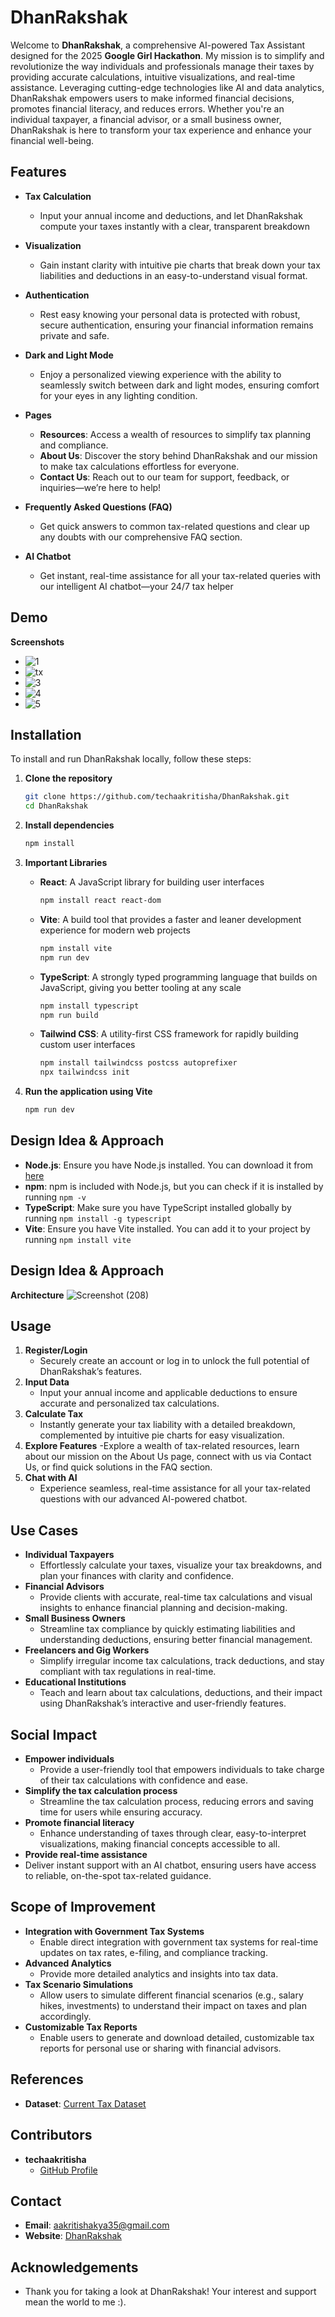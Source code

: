 # DhanRakshak

Welcome to **DhanRakshak**, a comprehensive AI-powered Tax Assistant designed for the 2025 **Google Girl Hackathon**. My mission is to simplify and revolutionize the way individuals and professionals manage their taxes by providing accurate calculations, intuitive visualizations, and real-time assistance. Leveraging cutting-edge technologies like AI and data analytics, DhanRakshak empowers users to make informed financial decisions, promotes financial literacy, and reduces errors. Whether you're an individual taxpayer, a financial advisor, or a small business owner, DhanRakshak is here to transform your tax experience and enhance your financial well-being.

## Features

- **Tax Calculation**
  - Input your annual income and deductions, and let DhanRakshak compute your taxes instantly with a clear, transparent breakdown
    
- **Visualization**
  - Gain instant clarity with intuitive pie charts that break down your tax liabilities and deductions in an easy-to-understand visual format.
  
- **Authentication**
  - Rest easy knowing your personal data is protected with robust, secure authentication, ensuring your financial information remains private and safe.

- **Dark and Light Mode**
  - Enjoy a personalized viewing experience with the ability to seamlessly switch between dark and light modes, ensuring comfort for your eyes in any lighting condition.

- **Pages**
  - **Resources**: Access a wealth of resources to simplify tax planning and compliance.
  - **About Us**:  Discover the story behind DhanRakshak and our mission to make tax calculations effortless for everyone.
  - **Contact Us**: Reach out to our team for support, feedback, or inquiries—we’re here to help!
  
- **Frequently Asked Questions (FAQ)**
  - Get quick answers to common tax-related questions and clear up any doubts with our comprehensive FAQ section.
 
- **AI Chatbot**
  - Get instant, real-time assistance for all your tax-related queries with our intelligent AI chatbot—your 24/7 tax helper
 
## Demo
**Screenshots**
- ![1](https://github.com/user-attachments/assets/301ab7e9-550b-465e-bcf4-b067f4976feb)
- ![tx](https://github.com/user-attachments/assets/a4cd9551-2f83-4628-9766-02049b38311e)
- ![3](https://github.com/user-attachments/assets/dc2467fe-62c6-4724-9679-7b6efba93ea3)
- ![4](https://github.com/user-attachments/assets/d9b8dd88-e51c-4f13-930b-f2af49a347c7)
- ![5](https://github.com/user-attachments/assets/87909346-5989-485a-ad61-1ed276267eb5)

## Installation

To install and run DhanRakshak locally, follow these steps:

1. **Clone the repository**
   ```bash
   git clone https://github.com/techaakritisha/DhanRakshak.git
   cd DhanRakshak
   ```

2. **Install dependencies**
   ```bash
   npm install
   ```

3. **Important Libraries**
   - **React**: A JavaScript library for building user interfaces
     ```bash
     npm install react react-dom
     ```
   - **Vite**: A build tool that provides a faster and leaner development experience for modern web projects
     ```bash
     npm install vite
     npm run dev
     ```
   - **TypeScript**: A strongly typed programming language that builds on JavaScript, giving you better tooling at any scale
     ```bash
     npm install typescript
     npm run build
     ```
   - **Tailwind CSS**: A utility-first CSS framework for rapidly building custom user interfaces
     ```bash
     npm install tailwindcss postcss autoprefixer
     npx tailwindcss init
     ```

4. **Run the application using Vite**
   ```bash
   npm run dev
   ```

## Design Idea & Approach

- **Node.js**: Ensure you have Node.js installed. You can download it from [here](https://nodejs.org/)
- **npm**: npm is included with Node.js, but you can check if it is installed by running `npm -v`
- **TypeScript**: Make sure you have TypeScript installed globally by running `npm install -g typescript`
- **Vite**: Ensure you have Vite installed. You can add it to your project by running `npm install vite`
  
## Design Idea & Approach
  **Architecture**
   ![Screenshot (208)](https://github.com/user-attachments/assets/4ec6d3cb-6dd1-42f8-84e7-c4846e5838eb)

## Usage

1. **Register/Login**
   - Securely create an account or log in to unlock the full potential of DhanRakshak’s features.
2. **Input Data**
   - Input your annual income and applicable deductions to ensure accurate and personalized tax calculations.
3. **Calculate Tax**
   - Instantly generate your tax liability with a detailed breakdown, complemented by intuitive pie charts for easy visualization.
4. **Explore Features**
   -Explore a wealth of tax-related resources, learn about our mission on the About Us page, connect with us via Contact Us, or find quick solutions in the FAQ section.
5. **Chat with AI**
   - Experience seamless, real-time assistance for all your tax-related questions with our advanced AI-powered chatbot.


## Use Cases

- **Individual Taxpayers**
  - Effortlessly calculate your taxes, visualize your tax breakdowns, and plan your finances with clarity and confidence.
- **Financial Advisors**
  - Provide clients with accurate, real-time tax calculations and visual insights to enhance financial planning and decision-making.
- **Small Business Owners**
  - Streamline tax compliance by quickly estimating liabilities and understanding deductions, ensuring better financial management.
- **Freelancers and Gig Workers**
  - Simplify irregular income tax calculations, track deductions, and stay compliant with tax regulations in real-time.
- **Educational Institutions**
  - Teach and learn about tax calculations, deductions, and their impact using DhanRakshak’s interactive and user-friendly features.

## Social Impact

- **Empower individuals**
  - Provide a user-friendly tool that empowers individuals to take charge of their tax calculations with confidence and ease.
- **Simplify the tax calculation process**
  - Streamline the tax calculation process, reducing errors and saving time for users while ensuring accuracy.
- **Promote financial literacy**
  - Enhance understanding of taxes through clear, easy-to-interpret visualizations, making financial concepts accessible to all.
- **Provide real-time assistance**
 - Deliver instant support with an AI chatbot, ensuring users have access to reliable, on-the-spot tax-related guidance.

## Scope of Improvement

- **Integration with Government Tax Systems**
  - Enable direct integration with government tax systems for real-time updates on tax rates, e-filing, and compliance tracking.
- **Advanced Analytics**
  - Provide more detailed analytics and insights into tax data.
- **Tax Scenario Simulations**
  - Allow users to simulate different financial scenarios (e.g., salary hikes, investments) to understand their impact on taxes and plan accordingly.
- **Customizable Tax Reports**
  - Enable users to generate and download detailed, customizable tax reports for personal use or sharing with financial advisors.

## References

- **Dataset**: [Current Tax Dataset](https://blog.ipleaders.in/law-taxation-constitution-india/)

## Contributors

- **techaakritisha**
  - [GitHub Profile](https://github.com/techaakritisha)

## Contact

- **Email**: aakritishakya35@gmail.com
- **Website**: [DhanRakshak](https://dhanrakshaktaxassistant.vercel.app/)

## Acknowledgements

- Thank you for taking a look at DhanRakshak! Your interest and support mean the world to me :).
